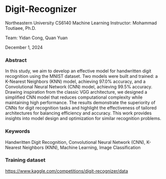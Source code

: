 # Digit-Recognizer

Northeastern University
CS6140 Machine Learning
Instructor: Mohammad Toutiaee, Ph.D.

Team: Yidan Cong, Quan Yuan

December 1, 2024

### Abstract

In this study, we aim to develop an effective model for handwritten digit recognition using the MNIST dataset. Two models were built and trained: a K-Nearest Neighbors (KNN) model, achieving 97.0% accuracy, and a Convolutional Neural Network (CNN) model, achieving 99.5% accuracy. Drawing inspiration from the classic VGG architecture, we designed a simplified CNN model that reduces computational complexity while maintaining high performance. The results demonstrate the superiority of CNNs for digit recognition tasks and highlight the effectiveness of tailored architectures for balancing efficiency and accuracy. This work provides insights into model design and optimization for similar recognition problems.

### Keywords
Handwritten Digit Recognition, Convolutional Neural Network (CNN), K-Nearest Neighbors (KNN), Machine Learning, Image Classification

### Training dataset
https://www.kaggle.com/competitions/digit-recognizer/data
